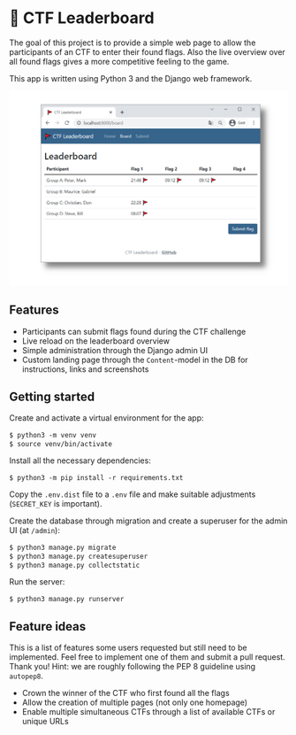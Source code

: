 # 🚩 CTF Leaderboard

The goal of this project is to provide a simple web page to allow the participants of an CTF to enter their found flags. Also the live overview over all found flags gives a more competitive feeling to the game.

This app is written using Python 3 and the Django web framework.

![Screenshot](screenshot.png)

## Features

- Participants can submit flags found during the CTF challenge
- Live reload on the leaderboard overview
- Simple administration through the Django admin UI
- Custom landing page through the `Content`-model in the DB for instructions, links and screenshots

## Getting started

Create and activate a virtual environment for the app:

    $ python3 -m venv venv
    $ source venv/bin/activate

Install all the necessary dependencies:

    $ python3 -m pip install -r requirements.txt

Copy the `.env.dist` file to a `.env` file and make suitable adjustments (`SECRET_KEY` is important).

Create the database through migration and create a superuser for the admin UI (at `/admin`):

    $ python3 manage.py migrate
    $ python3 manage.py createsuperuser
    $ python3 manage.py collectstatic

Run the server:

    $ python3 manage.py runserver

## Feature ideas

This is a list of features some users requested but still need to be implemented. Feel free to implement one of them and submit a pull request. Thank you! Hint: we are roughly following the PEP 8 guideline using `autopep8`.

- Crown the winner of the CTF who first found all the flags
- Allow the creation of multiple pages (not only one homepage)
- Enable multiple simultaneous CTFs through a list of available CTFs or unique URLs